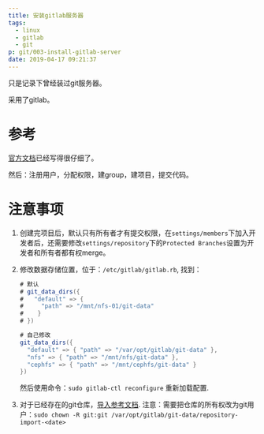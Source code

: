 ```yaml
---
title: 安装gitlab服务器
tags:
  - linux
  - gitlab
  - git
p: git/003-install-gitlab-server
date: 2019-04-17 09:21:37
---
```


只是记录下曾经装过git服务器。

采用了gitlab。

# 参考

[官方文档](https://about.gitlab.com/install/#centos-7)已经写得很仔细了。

然后：注册用户，分配权限，建group，建项目，提交代码。

# 注意事项

1. 创建完项目后，默认只有所有者才有提交权限，在`settings/members`下加入开发者后，还需要修改`settings/repository`下的`Protected Branches`设置为开发者和所有者都有权merge。

2. 修改数据存储位置，位于：`/etc/gitlab/gitlab.rb`,
    找到：
    ```java
    # 默认
    # git_data_dirs({
    #   "default" => {
    #     "path" => "/mnt/nfs-01/git-data"
    #    }
    # })

    # 自己修改
    git_data_dirs({
      "default" => { "path" => "/var/opt/gitlab/git-data" },
      "nfs" => { "path" => "/mnt/nfs/git-data" },
      "cephfs" => { "path" => "/mnt/cephfs/git-data" }
    })
    ```
    然后使用命令：`sudo gitlab-ctl reconfigure` 重新加载配置.


3. 对于已经存在的git仓库，[导入参考文档](https://gitlab.com/gitlab-org/gitlab-ce/blob/master/doc/raketasks/import.md).
    注意：需要把仓库的所有权改为git用户：`sudo chown -R git:git /var/opt/gitlab/git-data/repository-import-<date>`
    


